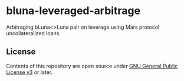 # bluna-leveraged-arbitrage

Arbitraging bLuna<>Luna pair on leverage using Mars protocol uncollateralized loans.

## License

Contents of this repository are open source under [GNU General Public License v3](./LICENSE) or later.
